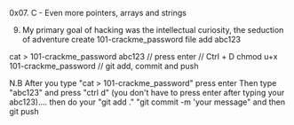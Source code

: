 0x07. C - Even more pointers, arrays and strings

9. My primary goal of hacking was the intellectual curiosity, the seduction of adventure 
create 101-crackme_password file add abc123

cat > 101-crackme_password
abc123  // press enter
                // Ctrl + D
                 chmod u+x 101-crackme_password
// git add, commit and push

N.B
After you type "cat > 101-crackme_password" press enter
Then type "abc123" and press "ctrl d" (you don't have to press enter after typing your abc123).... then do your "git add ." "git commit -m 'your message" and then git push
